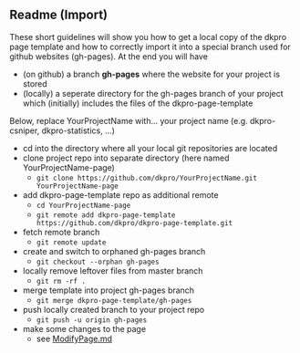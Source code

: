 ## Readme (Import)

These short guidelines will show you how to get a local copy of the dkpro page template and how to correctly import it into a special branch used for github websites (gh-pages). At the end you will have 

- (on github) a branch **gh-pages** where the website for your project is stored
- (locally) a seperate directory for the gh-pages branch of your project which (initially) includes the files of the dkpro-page-template

Below, replace YourProjectName with... your project name (e.g. dkpro-csniper, dkpro-statistics, ...)

- cd into the directory where all your local git repositories are located
- clone project repo into separate directory (here named YourProjectName-page)
	- `git clone https://github.com/dkpro/YourProjectName.git YourProjectName-page`
- add dkpro-page-template repo as additional remote
	- `cd YourProjectName-page`
	- `git remote add dkpro-page-template https://github.com/dkpro/dkpro-page-template.git`
- fetch remote branch
	- `git remote update`
- create and switch to orphaned gh-pages branch
	- `git checkout --orphan gh-pages`
- locally remove leftover files from master branch
	- `git rm -rf .`
- merge template into project gh-pages branch
	- `git merge dkpro-page-template/gh-pages`
- push locally created branch to your project repo
	- `git push -u origin gh-pages`
- make some changes to the page
	- see [ModifyPage.md](ModifyPage.md)
